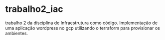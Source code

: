 # trabalho2_iac
trabalho 2 da disciplina de Infraestrutura como código. 
Implementação de uma aplicação wordpress no gcp utilizando o terraform para provisionar os ambientes.
